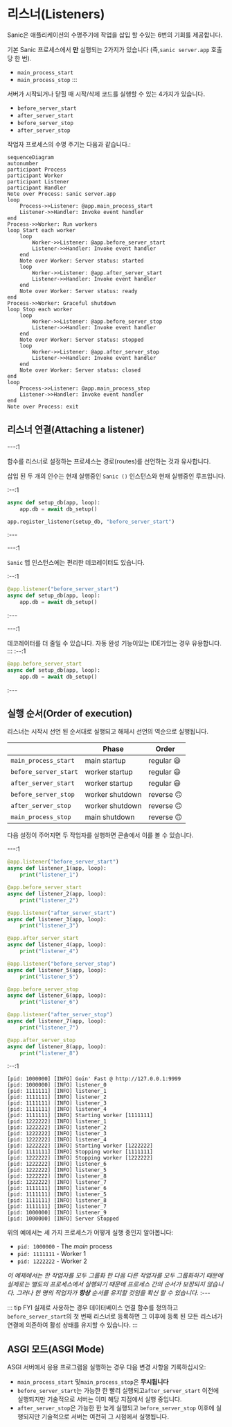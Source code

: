 # 리스너(Listeners)

Sanic은 애플리케이션의 수명주기에 작업을 삽입 할 수있는 6번의 기회를 제공합니다.

기본 Sanic 프로세스에서 **만** 실행되는 2가지가 있습니다 (즉,`sanic server.app` 호출 당 한 번).

- `main_process_start`
- `main_process_stop`
:::

서버가 시작되거나 닫힐 때 시작/삭제 코드를 실행할 수 있는 4가지가 있습니다.

- `before_server_start`
- `after_server_start`
- `before_server_stop`
- `after_server_stop`

작업자 프로세스의 수명 주기는 다음과 같습니다.:

```mermaid
sequenceDiagram
autonumber
participant Process
participant Worker
participant Listener
participant Handler
Note over Process: sanic server.app
loop
    Process->>Listener: @app.main_process_start
    Listener->>Handler: Invoke event handler
end
Process->>Worker: Run workers
loop Start each worker
    loop
        Worker->>Listener: @app.before_server_start
        Listener->>Handler: Invoke event handler
    end
    Note over Worker: Server status: started
    loop
        Worker->>Listener: @app.after_server_start
        Listener->>Handler: Invoke event handler
    end
    Note over Worker: Server status: ready
end
Process->>Worker: Graceful shutdown
loop Stop each worker
    loop
        Worker->>Listener: @app.before_server_stop
        Listener->>Handler: Invoke event handler
    end
    Note over Worker: Server status: stopped
    loop
        Worker->>Listener: @app.after_server_stop
        Listener->>Handler: Invoke event handler
    end
    Note over Worker: Server status: closed
end
loop
    Process->>Listener: @app.main_process_stop
    Listener->>Handler: Invoke event handler
end
Note over Process: exit
```

## 리스너 연결(Attaching a listener)

---:1

함수를 리스너로 설정하는 프로세스는 경로(routes)를 선언하는 것과 유사합니다.

삽입 된 두 개의 인수는 현재 실행중인 `Sanic ()` 인스턴스와 현재 실행중인 루프입니다.

:--:1

```python
async def setup_db(app, loop):
    app.db = await db_setup()

app.register_listener(setup_db, "before_server_start")
```

:---

---:1

`Sanic` 앱 인스턴스에는 편리한 데코레이터도 있습니다.

:--:1

```python
@app.listener("before_server_start")
async def setup_db(app, loop):
    app.db = await db_setup()
```

:---

---:1

데코레이터를 더 줄일 수 있습니다. 자동 완성 기능이있는 IDE가있는 경우 유용합니다.
:::
:--:1

```python
@app.before_server_start
async def setup_db(app, loop):
    app.db = await db_setup()
```

:---

## 실행 순서(Order of execution)

리스너는 시작시 선언 된 순서대로 실행되고 해체시 선언의 역순으로 실행됩니다.

|                       | Phase           | Order                      |
| --------------------- | --------------- | -------------------------- |
| `main_process_start`  | main startup    | regular :smiley:           |
| `before_server_start` | worker startup  | regular :smiley:           |
| `after_server_start`  | worker startup  | regular :smiley:           |
| `before_server_stop`  | worker shutdown | reverse :upside_down_face: |
| `after_server_stop`   | worker shutdown | reverse :upside_down_face: |
| `main_process_stop`   | main shutdown   | reverse :upside_down_face: |

다음 설정이 주어지면 두 작업자를 실행하면 콘솔에서 이를 볼 수 있습니다.

---:1

```python
@app.listener("before_server_start")
async def listener_1(app, loop):
    print("listener_1")

@app.before_server_start
async def listener_2(app, loop):
    print("listener_2")

@app.listener("after_server_start")
async def listener_3(app, loop):
    print("listener_3")

@app.after_server_start
async def listener_4(app, loop):
    print("listener_4")

@app.listener("before_server_stop")
async def listener_5(app, loop):
    print("listener_5")

@app.before_server_stop
async def listener_6(app, loop):
    print("listener_6")

@app.listener("after_server_stop")
async def listener_7(app, loop):
    print("listener_7")

@app.after_server_stop
async def listener_8(app, loop):
    print("listener_8")
```

:--:1

```bash{3-7,13,19-22}
[pid: 1000000] [INFO] Goin' Fast @ http://127.0.0.1:9999
[pid: 1000000] [INFO] listener_0
[pid: 1111111] [INFO] listener_1
[pid: 1111111] [INFO] listener_2
[pid: 1111111] [INFO] listener_3
[pid: 1111111] [INFO] listener_4
[pid: 1111111] [INFO] Starting worker [1111111]
[pid: 1222222] [INFO] listener_1
[pid: 1222222] [INFO] listener_2
[pid: 1222222] [INFO] listener_3
[pid: 1222222] [INFO] listener_4
[pid: 1222222] [INFO] Starting worker [1222222]
[pid: 1111111] [INFO] Stopping worker [1111111]
[pid: 1222222] [INFO] Stopping worker [1222222]
[pid: 1222222] [INFO] listener_6
[pid: 1222222] [INFO] listener_5
[pid: 1222222] [INFO] listener_8
[pid: 1222222] [INFO] listener_7
[pid: 1111111] [INFO] listener_6
[pid: 1111111] [INFO] listener_5
[pid: 1111111] [INFO] listener_8
[pid: 1111111] [INFO] listener_7
[pid: 1000000] [INFO] listener_9
[pid: 1000000] [INFO] Server Stopped
```

위의 예에서는 세 가지 프로세스가 어떻게 실행 중인지 알아봅니다:

- `pid: 1000000` - The *main* process
- `pid: 1111111` - Worker 1
- `pid: 1222222` - Worker 2

*이 예제에서는 한 작업자를 모두 그룹화 한 다음 다른 작업자를 모두 그룹화하기 때문에 실제로는 별도의 프로세스에서 실행되기 때문에 프로세스 간의 순서가 보장되지 않습니다. 그러나 한 명의 작업자가 **항상** 순서를 유지할 것임을 확신 할 수 있습니다.*
:---

::: tip FYI
실제로 사용하는 경우 데이터베이스 연결 함수를 정의하고 `before_server_start`의 첫 번째 리스너로 등록하면 그 이후에 등록 된 모든 리스너가 연결에 의존하여 활성 상태를 유지할 수 있습니다.
:::

## ASGI 모드(ASGI Mode)

ASGI 서버에서 응용 프로그램을 실행하는 경우 다음 변경 사항을 기록하십시오:

- `main_process_start` 및`main_process_stop`은 **무시됩니다**
- `before_server_start`는 가능한 한 빨리 실행되고`after_server_start` 이전에 실행되지만 기술적으로 서버는 이미 해당 지점에서 실행 중입니다.
- `after_server_stop`은 가능한 한 늦게 실행되고 `before_server_stop` 이후에 실행되지만 기술적으로 서버는 여전히 그 시점에서 실행됩니다.
